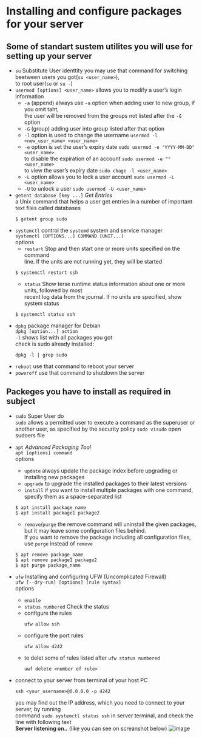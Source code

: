 # Installing and configure packages for your server

## Some of standart sustem utilites you will use for setting up your server
- `su` Substitute User identtity
  you may use that command for switching beetween users you got(`su <user_name>`),    
  to root user(`su` or `su -`)
- `usermod [options] <user_name>`
  allows you to modify a user’s login information
  - `-a` (append) always use `-a` option when adding user to new group, if you omit taht,    
    the user will be removed from the groups not listed after the `-G` option
  - `-G` (group) adding user into group listed after that option
  - `-l` option is used to change the username `usermod -l <new_user_name> <user_name>`
  - `-e` option is set the user’s expiry date `sudo usermod -e "YYYY-MM-DD" <user_name>`    
        to disable the expiration of an account `sudo usermod -e "" <user_name>`    
        to view the user’s expiry date `sudo chage -l <user_name>`    
  - `-L` option allows you to lock a user account `sudo usermod -L <user_name>`
  - `-U` to unlock a user `sudo usermod -U <user_name>`
- `getent database [key ...]` *Get Entries*     
  a Unix command that helps a user get entries in a number of important text files called databases
  ```
  $ getent group sudo
  ```
- `systemctl` control the `systemd` system and service manager       
  `systemctl [OPTIONS...] COMMAND [UNIT...]`       
  options
  - `restart` Stop and then start one or more units specified on the command          
     line. If the units are not running yet, they will be started        
  ```
  $ systemctl restart ssh
  ```
  - `status` Show terse runtime status information about one or more units, followed by most       
           recent log data from the journal. If no units are specified, show system status
  ```
  $ systemctl status ssh
  ```
- `dpkg` package manager for Debian          
  `dpkg [option...] action`        
  `-l` shows list with all packages you got       
  check is sudo already installed: 
  ```
  dpkg -l | grep sudo
  ```
- `reboot` use that command to reboot your server
- `poweroff` use that command to shutdown the server

## Packeges you have to install as required in subject
- `sudo` Super User do    
  `sudo` allows a permitted user to execute a command as the superuser or another user, as specified by the security policy
  `sudo visudo` open sudoers file
- `apt` *Advanced Packaging Tool*    
  `apt [options] command`   
  options        
  - `update` always update the package index before upgrading or installing new packages
  - `upgrade` to upgrade the installed packages to their latest versions
  - `install` if you want to install multiple packages with one command, specify them as a space-separated list
  ```
  $ apt install package_name
  $ apt install package1 package2
  ```
  - `remove`/`purge` the remove command will uninstall the given packages, but it may leave some configuration files behind.        
    If you want to remove the package including all configuration files, use `purge` instead of `remove`  
  ```
  $ apt remove package_name
  $ apt remove package1 package2
  $ apt purge package_name
  ```


- `ufw` Installing and configuring UFW (Uncomplicated Firewall)       
  `ufw [--dry-run] [options] [rule syntax]`        
  options
  - `enable`
  - `status numbered` Check the status
  - configure the rules
    ```
    ufw allow ssh
    ```
  - configure the port rules
    ```
    ufw allow 4242
    ```
  - to delet some of rules listed after `ufw status numbered`
    ```
    uwf delete <number of rule>
    ```
- connect to your server from terminal of your host PC
  ```
  ssh <your_username>@0.0.0.0 -p 4242
  ```
  you may find out the IP address, which you need to connect to your server, by running     
  command `sudo systemctl status ssh` in server terminal, and check the line with following text     
  **Server listening on..** (like you can see on screanshot below)
    ![image](https://user-images.githubusercontent.com/61047851/141690139-418f75bb-e035-44ef-9a9b-f325a649333a.png)

  
